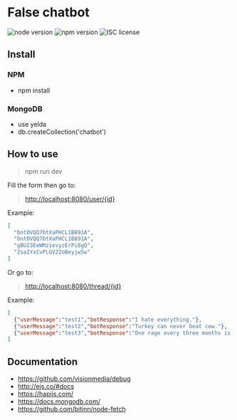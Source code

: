 # False chatbot

![node version](https://img.shields.io/badge/node-&#10878;8.0.0-green.svg)
![npm version](https://img.shields.io/badge/npm-&#10878;5.0.0-green.svg)
![ISC license](https://img.shields.io/badge/licence-ISC-blue.svg)

## Install

### NPM

* npm install

### MongoDB

* use yelda
* db.createCollection('chatbot')

## How to use

> npm run dev

Fill the form then go to:
> <http://localhost:8080/user/{id}>

Example:

```json
[
  "bntOVQQ7btXaPHCL1B891A",
  "bntOVQQ7btXaPHCL1B891A",
  "gBU23EeWMzievyzErPi8gQ",
  "ZsaIYxCvPLGV2ZoBeyjw5w"
]
```

Or go to:
> <http://localhost:8080/thread/{id}>

Example:

```json
[
  {"userMessage":"test1","botResponse":"I hate everything."},
  {"userMessage":"test2","botResponse":"Turkey can never beat cow."},
  {"userMessage":"test3","botResponse":"One rage every three months is permitted. Try not to hurt anyone who doesn't deserve it."}
]
```

## Documentation

* <https://github.com/visionmedia/debug>
* <http://ejs.co/#docs>
* <https://hapijs.com/>
* <https://docs.mongodb.com/>
* <https://github.com/bitinn/node-fetch>
